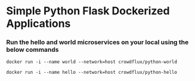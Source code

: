 # Simple Python Flask Dockerized Applications
### Run the hello and world microservices on your local using the below commands
`docker run -i --name world --network=host crowdflux/python-world`

`docker run -i --name hello --network=host crowdflux/python-hello`
